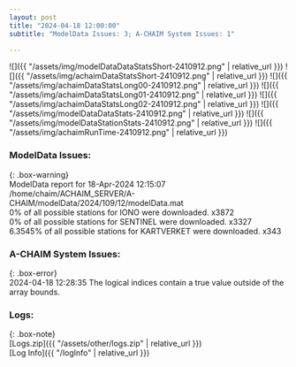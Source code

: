 ```yaml
---
layout: post
title: "2024-04-18 12:00:00"
subtitle: "ModelData Issues: 3; A-CHAIM System Issues: 1"

---
```


![]({{ "/assets/img/modelDataDataStatsShort-2410912.png" | relative_url }})
![]({{ "/assets/img/achaimDataStatsShort-2410912.png" | relative_url }})
![]({{ "/assets/img/achaimDataStatsLong00-2410912.png" | relative_url }})
![]({{ "/assets/img/achaimDataStatsLong01-2410912.png" | relative_url }})
![]({{ "/assets/img/achaimDataStatsLong02-2410912.png" | relative_url }})
![]({{ "/assets/img/modelDataDataStats-2410912.png" | relative_url }})
![]({{ "/assets/img/modelDataStationStats-2410912.png" | relative_url }})
![]({{ "/assets/img/achaimRunTime-2410912.png" | relative_url }})


### ModelData Issues:  
  
{: .box-warning}  
 ModelData report for 18-Apr-2024 12:15:07   
 /home/chaim/ACHAIM_SERVER/A-CHAIM/modelData/2024/109/12/modelData.mat   
 0% of all possible stations for IONO were downloaded. x3872   
 0% of all possible stations for SENTINEL were downloaded. x3327   
 6.3545% of all possible stations for KARTVERKET were downloaded. x343   
  
### A-CHAIM System Issues:  
  
{: .box-error}  
2024-04-18 12:28:35 The logical indices contain a true value outside of the array bounds.  

### Logs:  
  
{: .box-note}  
[Logs.zip]({{ "/assets/other/logs.zip" | relative_url }})  
[Log Info]({{ "/logInfo" | relative_url }})  
